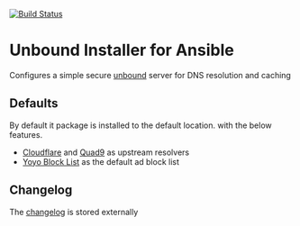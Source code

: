 [![Build Status](https://travis-ci.org/Darkbat91/ansible-unbound.svg?branch=v1)](https://travis-ci.org/Darkbat91/ansible-unbound)

# Unbound Installer for Ansible
Configures a simple secure [unbound](https://www.nlnetlabs.nl/projects/unbound/about/) server for DNS resolution and caching

## Defaults
By default it package is installed to the default location. with the below features.

- [Cloudflare](https://1.1.1.1/) and [Quad9](https://www.quad9.net/) as upstream resolvers
- [Yoyo Block List](http://pgl.yoyo.org/adservers/serverlist.php) as the default ad block list

## Changelog
The [changelog](./CHANGELOG.md) is stored externally
